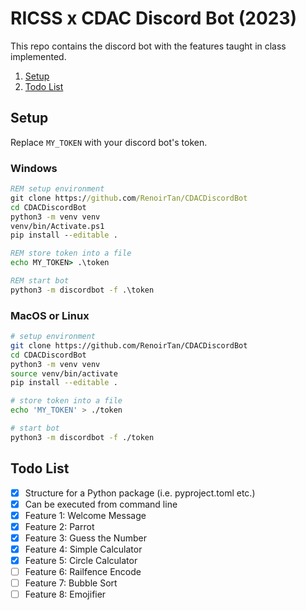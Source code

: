 # RICSS x CDAC Discord Bot (2023)

This repo contains the discord bot with the features taught in class
implemented.

1. [Setup](#setup)
2. [Todo List](#todo-list)

## Setup

Replace `MY_TOKEN` with your discord bot's token.

### Windows

```bat
REM setup environment
git clone https://github.com/RenoirTan/CDACDiscordBot
cd CDACDiscordBot
python3 -m venv venv
venv/bin/Activate.ps1
pip install --editable .

REM store token into a file
echo MY_TOKEN> .\token

REM start bot
python3 -m discordbot -f .\token
```

### MacOS or Linux

```sh
# setup environment
git clone https://github.com/RenoirTan/CDACDiscordBot
cd CDACDiscordBot
python3 -m venv venv
source venv/bin/activate
pip install --editable .

# store token into a file
echo 'MY_TOKEN' > ./token

# start bot
python3 -m discordbot -f ./token
```

## Todo List

- [x] Structure for a Python package (i.e. pyproject.toml etc.)
- [x] Can be executed from command line
- [x] Feature 1: Welcome Message
- [x] Feature 2: Parrot
- [x] Feature 3: Guess the Number
- [x] Feature 4: Simple Calculator
- [x] Feature 5: Circle Calculator
- [ ] Feature 6: Railfence Encode
- [ ] Feature 7: Bubble Sort
- [ ] Feature 8: Emojifier